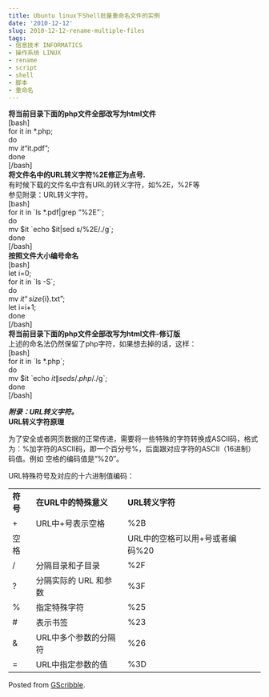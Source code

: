 ```yaml
---
title: Ubuntu linux下Shell批量重命名文件的实例
date: '2010-12-12'
slug: 2010-12-12-rename-multiple-files
tags:
- 信息技术 INFORMATICS
- 操作系统 LINUX
- rename
- script
- shell
- 脚本
- 重命名
---
```



**将当前目录下面的php文件全部改写为html文件**  
\[bash\]  
for it in \*.php;  
do  
mv $it “$it.pdf”;  
done  
\[/bash\]  
**将文件名中的URL转义字符%2E修正为点号.**  
有时候下载的文件名中含有URL的转义字符，如%2E，%2F等  
参见附录：URL转义字符。  
\[bash\]  
for it in \`ls \*.pdf\|grep “%2E”\`;  
do  
mv $it \`echo $it\|sed s/%2E/./g\`;  
done  
\[/bash\]  
**按照文件大小编号命名**  
\[bash\]  
let i=0;  
for it in \`ls -S\`;  
do  
mv $it “size${i}.txt”;  
let i=i+1;  
done  
\[/bash\]  
**将当前目录下面的php文件全部改写为html文件-修订版**  
上述的命名法仍然保留了php字符，如果想去掉的话，这样：  
\[bash\]  
for it in \`ls \*.php\`;  
do  
mv $it \`echo $it\|sed s/.php$/./g\`;  
done  
\[/bash\]

***附录：URL转义字符。***  
**URL转义字符原理**

为了安全或者网页数据的正常传递，需要将一些特殊的字符转换成ASCII码，格式为：%加字符的ASCII码，即一个百分号%，后面跟对应字符的ASCII（16进制）码值。例如
空格的编码值是”%20″。

URL特殊符号及对应的十六进制值编码：

|          |                       |                                 |
|----------|-----------------------|---------------------------------|
| **符号** | **在URL中的特殊意义** | **URL转义字符**                 |
| \+       | URL中+号表示空格      | %2B                             |
| 空格     |                       | URL中的空格可以用+号或者编码%20 |
| /        | 分隔目录和子目录      | %2F                             |
| ?        | 分隔实际的 URL 和参数 | %3F                             |
| %        | 指定特殊字符          | %25                             |
| \#       | 表示书签              | %23                             |
| &        | URL中多个参数的分隔符 | %26                             |
| =        | URL中指定参数的值     | %3D                             |

Posted from [GScribble](http://sourceforge.net/projects/gscribble/).
